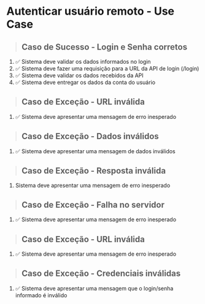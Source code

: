 # Autenticar usuário remoto - Use Case

> ## Caso de Sucesso - Login e Senha corretos
1. ✅ Sistema deve validar os dados informados no login
2. ✅ Sistema deve fazer uma requisição para a URL da API de login (/login)
3. ✅ Sistema deve validar os dados recebidos da API
4. ✅ Sistema deve entregar os dados da conta do usuário

> ## Caso de Exceção - URL inválida
1. ✅ Sistema deve apresentar uma mensagem de erro inesperado

> ## Caso de Exceção - Dados inválidos
1. ✅ Sistema deve apresentar uma mensagem de dados inválidos

> ## Caso de Exceção - Resposta inválida
1. Sistema deve apresentar uma mensagem de erro inesperado

> ## Caso de Exceção - Falha no servidor
1. ✅ Sistema deve apresentar uma mensagem de erro inesperado

> ## Caso de Exceção - URL inválida
1. ✅ Sistema deve apresentar uma mensagem de erro inesperado

> ## Caso de Exceção - Credenciais inválidas
1. ✅ Sistema deve apresentar uma mensagem que o login/senha informado é inválido

